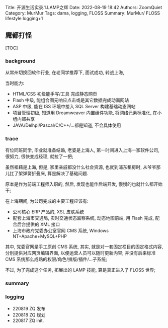 Title: 开源生活实录.1.LAMP之辉
Date: 2022-08-19 18:42
Authors: ZoomQuiet
Category: MurMur
Tags: dama, logging, FLOSS
Summary: MurMur/ FLOSS lifestyle logging+1

## 魔都打怪

[TOC]

### background
从常州切换回软件行业, 
在老同学推荐下, 面试成功, 转战上海,

当时能力:

- HTML/CSS 初级能手写/工具 完成静态网页
- Flash 中级, 能组合图元响应点击或是其它数据完成动画网站
- ASP 中级, 能在 ISS 环境中接入 SQL Server 构建基础动态网站
- 项目管理初级, 知道用 Dreamweaver 内置组件功能, 将网络元素标准化, 在小组内部共享
- JAVA/Delhpi/Pascal/C/C++/...都是知道, 不会具体使用

### trace
有位同班同学, 毕业就准备结婚, 老婆是上海人, 第一时间进入上海一家软件公司,
很努力, 很快变成经理, 就拉了一把;

虽然祖藉是上海, 但是, 家里亲戚都没什么社会资源, 
也就到浦东租房时, 从爷爷那儿扛了架弹簧折叠床, 算是解决了基础问题.

原本是作为前端工程师入职的, 然后, 发现也能作后端开发,
慢慢的也就什么都开始干;

在上海期间, 为公司完成的主要工程应该有:

- 公司核心 ERP 产品的, XSL 皮肤系统
- 配套上海市交通局, 实时交通状态监察系统, 动态地图前端, 用 Flash 完成, 配合后台提供的 XML 接口
- 上海市政府党委办公室官网 CMS 系统, Windows NT+Apache+MySQL+PHP

其中, 党委官网是手工原创 CMS 系统,
其实, 就是对一套固定栏目的固定格式内容,分别提供对应网页编辑界面,
以便运营人员可以随时更新内容;
并没有后来标准 CMS 系统那么成熟的权限/角色/排版/插件/...子系统;

不过, 为了完成这个任务, 拓展出的 LAMP 技能, 
算是真正进入了 FLOSS 世界;




### summary


### logging

- 220819 ZQ 发布
- 220818 ZQ 规划
- 220817 ZQ init.



